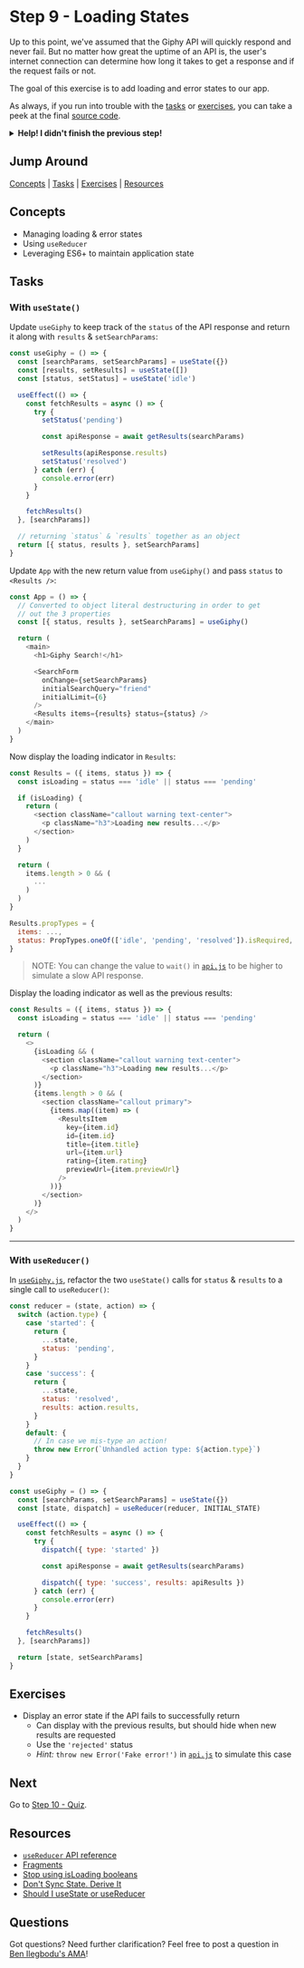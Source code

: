 # Step 9 - Loading States

Up to this point, we've assumed that the Giphy API will quickly respond and never fail. But no matter how great the uptime of an API is, the user's internet connection can determine how long it takes to get a response and if the request fails or not.

The goal of this exercise is to add loading and error states to our app.

As always, if you run into trouble with the [tasks](#tasks) or [exercises](#exercises), you can take a peek at the final [source code](./).

<details>
  <summary><b>Help! I didn't finish the previous step!</b></summary>

If you didn't successfully complete the previous step, you can jump right in by copying the step.

Complete the [setup instructions](../00-begin) if you have not yet followed them.

Ensure you're in the root folder of the repo:

```sh
cd react-workshop
```

Remove the existing workshop directory if you had previously started elsewhere:

```sh
rm -rf src/workshop
```

Copy the previous step as a starting point:

```sh
cp -r src/react/08-custom-hook src/workshop
```

Ensure [`src/index.js`](../index.js#L3) is still pointing to the `workshop` App:

```js
import App from './workshop/App'
```

Start the app:

```sh
npm start
```

After the app is initially built, a new browser window should open up at [http://localhost:3000/](http://localhost:3000/), and you should be able to continue on with the tasks below.

</details>

## Jump Around

[Concepts](#concepts) | [Tasks](#tasks) | [Exercises](#exercises) | [Resources](#resources)

## Concepts

- Managing loading & error states
- Using `useReducer`
- Leveraging ES6+ to maintain application state

## Tasks

### With `useState()`

Update `useGiphy` to keep track of the `status` of the API response and return it along with `results` & `setSearchParams`:

```js
const useGiphy = () => {
  const [searchParams, setSearchParams] = useState({})
  const [results, setResults] = useState([])
  const [status, setStatus] = useState('idle')

  useEffect(() => {
    const fetchResults = async () => {
      try {
        setStatus('pending')

        const apiResponse = await getResults(searchParams)

        setResults(apiResponse.results)
        setStatus('resolved')
      } catch (err) {
        console.error(err)
      }
    }

    fetchResults()
  }, [searchParams])

  // returning `status` & `results` together as an object
  return [{ status, results }, setSearchParams]
}
```

Update `App` with the new return value from `useGiphy()` and pass `status` to `<Results />`:

```js
const App = () => {
  // Converted to object literal destructuring in order to get
  // out the 3 properties
  const [{ status, results }, setSearchParams] = useGiphy()

  return (
    <main>
      <h1>Giphy Search!</h1>

      <SearchForm
        onChange={setSearchParams}
        initialSearchQuery="friend"
        initialLimit={6}
      />
      <Results items={results} status={status} />
    </main>
  )
}
```

Now display the loading indicator in `Results`:

```js
const Results = ({ items, status }) => {
  const isLoading = status === 'idle' || status === 'pending'

  if (isLoading) {
    return (
      <section className="callout warning text-center">
        <p className="h3">Loading new results...</p>
      </section>
    )
  }

  return (
    items.length > 0 && (
      ...
    )
  )
}

Results.propTypes = {
  items: ...,
  status: PropTypes.oneOf(['idle', 'pending', 'resolved']).isRequired,
}
```

> NOTE: You can change the value to `wait()` in [`api.js`](./api.js) to be higher to simulate a slow API response.

Display the loading indicator as well as the previous results:

```js
const Results = ({ items, status }) => {
  const isLoading = status === 'idle' || status === 'pending'

  return (
    <>
      {isLoading && (
        <section className="callout warning text-center">
          <p className="h3">Loading new results...</p>
        </section>
      )}
      {items.length > 0 && (
        <section className="callout primary">
          {items.map((item) => (
            <ResultsItem
              key={item.id}
              id={item.id}
              title={item.title}
              url={item.url}
              rating={item.rating}
              previewUrl={item.previewUrl}
            />
          ))}
        </section>
      )}
    </>
  )
}
```

---

### With `useReducer()`

In [`useGiphy.js`](./useGiphy.js), refactor the two `useState()` calls for `status` & `results` to a single call to `useReducer()`:

```js
const reducer = (state, action) => {
  switch (action.type) {
    case 'started': {
      return {
        ...state,
        status: 'pending',
      }
    }
    case 'success': {
      return {
        ...state,
        status: 'resolved',
        results: action.results,
      }
    }
    default: {
      // In case we mis-type an action!
      throw new Error(`Unhandled action type: ${action.type}`)
    }
  }
}

const useGiphy = () => {
  const [searchParams, setSearchParams] = useState({})
  const [state, dispatch] = useReducer(reducer, INITIAL_STATE)

  useEffect(() => {
    const fetchResults = async () => {
      try {
        dispatch({ type: 'started' })

        const apiResponse = await getResults(searchParams)

        dispatch({ type: 'success', results: apiResults })
      } catch (err) {
        console.error(err)
      }
    }

    fetchResults()
  }, [searchParams])

  return [state, setSearchParams]
}
```

## Exercises

- Display an error state if the API fails to successfully return
  - Can display with the previous results, but should hide when new results are requested
  - Use the `'rejected'` status
  - _Hint:_ `throw new Error('Fake error!')` in [`api.js`](./api.js) to simulate this case

## Next

Go to [Step 10 - Quiz](../10-quiz/).

## Resources

- [`useReducer` API reference](https://reactjs.org/docs/hooks-reference.html#usereducer)
- [Fragments](https://reactjs.org/docs/fragments.html)
- [Stop using isLoading booleans](https://kentcdodds.com/blog/stop-using-isloading-booleans)
- [Don't Sync State. Derive It](https://kentcdodds.com/blog/dont-sync-state-derive-it)
- [Should I useState or useReducer](https://kentcdodds.com/blog/should-i-usestate-or-usereducer)

## Questions

Got questions? Need further clarification? Feel free to post a question in [Ben Ilegbodu's AMA](http://www.benmvp.com/ama/)!
